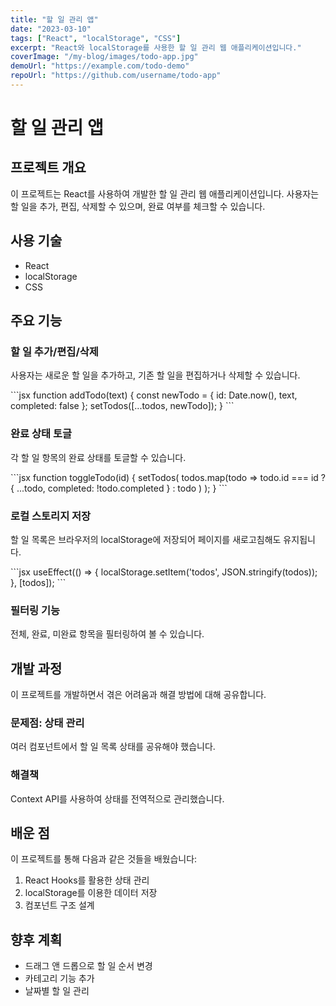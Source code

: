 ```yaml
---
title: "할 일 관리 앱"
date: "2023-03-10"
tags: ["React", "localStorage", "CSS"]
excerpt: "React와 localStorage를 사용한 할 일 관리 웹 애플리케이션입니다."
coverImage: "/my-blog/images/todo-app.jpg"
demoUrl: "https://example.com/todo-demo"
repoUrl: "https://github.com/username/todo-app"
---
```


# 할 일 관리 앱

## 프로젝트 개요

이 프로젝트는 React를 사용하여 개발한 할 일 관리 웹 애플리케이션입니다. 사용자는 할 일을 추가, 편집, 삭제할 수 있으며, 완료 여부를 체크할 수 있습니다.

## 사용 기술

- React
- localStorage
- CSS

## 주요 기능

### 할 일 추가/편집/삭제

사용자는 새로운 할 일을 추가하고, 기존 할 일을 편집하거나 삭제할 수 있습니다.

\`\`\`jsx
function addTodo(text) {
  const newTodo = {
    id: Date.now(),
    text,
    completed: false
  };
  setTodos([...todos, newTodo]);
}
\`\`\`

### 완료 상태 토글

각 할 일 항목의 완료 상태를 토글할 수 있습니다.

\`\`\`jsx
function toggleTodo(id) {
  setTodos(
    todos.map(todo =>
      todo.id === id ? { ...todo, completed: !todo.completed } : todo
    )
  );
}
\`\`\`

### 로컬 스토리지 저장

할 일 목록은 브라우저의 localStorage에 저장되어 페이지를 새로고침해도 유지됩니다.

\`\`\`jsx
useEffect(() => {
  localStorage.setItem('todos', JSON.stringify(todos));
}, [todos]);
\`\`\`

### 필터링 기능

전체, 완료, 미완료 항목을 필터링하여 볼 수 있습니다.

## 개발 과정

이 프로젝트를 개발하면서 겪은 어려움과 해결 방법에 대해 공유합니다.

### 문제점: 상태 관리

여러 컴포넌트에서 할 일 목록 상태를 공유해야 했습니다.

### 해결책

Context API를 사용하여 상태를 전역적으로 관리했습니다.

## 배운 점

이 프로젝트를 통해 다음과 같은 것들을 배웠습니다:

1. React Hooks를 활용한 상태 관리
2. localStorage를 이용한 데이터 저장
3. 컴포넌트 구조 설계

## 향후 계획

- 드래그 앤 드롭으로 할 일 순서 변경
- 카테고리 기능 추가
- 날짜별 할 일 관리
